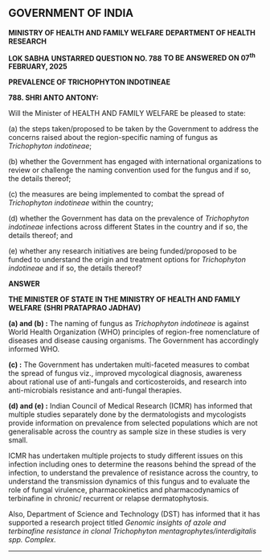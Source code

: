 ## GOVERNMENT OF INDIA

**MINISTRY OF HEALTH AND FAMILY WELFARE**
**DEPARTMENT OF HEALTH RESEARCH**

**LOK SABHA**
**UNSTARRED QUESTION NO. 788**
**TO BE ANSWERED ON 07<sup>th</sup> FEBRUARY, 2025**

**PREVALENCE OF TRICHOPHYTON INDOTINEAE**

**788. SHRI ANTO ANTONY:**

Will the Minister of HEALTH AND FAMILY WELFARE be pleased to state:

(a) the steps taken/proposed to be taken by the Government to address the concerns raised about the region-specific naming of fungus as _Trichophyton indotineae_;

(b) whether the Government has engaged with international organizations to review or challenge the naming convention used for the fungus and if so, the details thereof;

(c) the measures are being implemented to combat the spread of _Trichophyton indotineae_ within the country;

(d) whether the Government has data on the prevalence of _Trichophyton indotineae_ infections across different States in the country and if so, the details thereof; and

(e) whether any research initiatives are being funded/proposed to be funded to understand the origin and treatment options for _Trichophyton indotineae_ and if so, the details thereof?

**ANSWER**

**THE MINISTER OF STATE IN THE MINISTRY OF HEALTH AND FAMILY WELFARE**
**(SHRI PRATAPRAO JADHAV)**

**(a) and (b) :** The naming of fungus as _Trichophyton indotineae_ is against World Health Organization (WHO) principles of region-free nomenclature of diseases and disease causing organisms. The Government has accordingly informed WHO.

**(c) :** The Government has undertaken multi-faceted measures to combat the spread of fungus viz., improved mycological diagnosis, awareness about rational use of anti-fungals and corticosteroids, and research into anti-microbials resistance and anti-fungal therapies.

**(d) and (e) :** Indian Council of Medical Research (ICMR) has informed that multiple studies separately done by the dermatologists and mycologists provide information on prevalence from selected populations which are not generalisable across the country as sample size in these studies is very small.

ICMR has undertaken multiple projects to study different issues on this infection including ones to determine the reasons behind the spread of the infection, to understand the prevalence of resistance across the country, to understand the transmission dynamics of this fungus and to evaluate the role of fungal virulence, pharmacokinetics and pharmacodynamics of terbinafine in chronic/ recurrent or relapse dermatophytosis.

Also, Department of Science and Technology (DST) has informed that it has supported a research project titled _Genomic insights of azole and terbinafine resistance in clonal Trichophyton mentagrophytes/interdigitalis spp. Complex._

---
